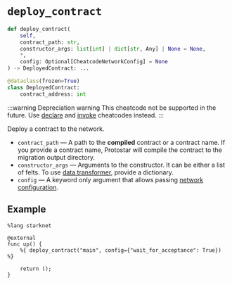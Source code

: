 # `deploy_contract`

```python
def deploy_contract(
    self,
    contract_path: str,
    constructor_args: list[int] | dict[str, Any] | None = None,
    *,
    config: Optional[CheatcodeNetworkConfig] = None
) -> DeployedContract: ...

@dataclass(frozen=True)
class DeployedContract:
    contract_address: int
```
:::warning Depreciation warning
This cheatcode not be supported in the future. Use [declare](./declare.md) and [invoke](./invoke.md) cheatcodes instead.
:::

Deploy a contract to the network.
- `contract_path` — A path to the **compiled** contract or a contract name. If you provide a contract name, Protostar will compile the contract to the migration output directory.
- `constructor_args` — Arguments to the constructor. It can be either a list of felts. To use [data transformer](../../testing/cheatcodes#data-transformer), provide a dictionary.
- `config` — A keyword only argument that allows passing [network configuration](../03-network-config.md).




## Example

```cairo
%lang starknet

@external
func up() {
    %{ deploy_contract("main", config={"wait_for_acceptance": True}) %}

    return ();
}
```
